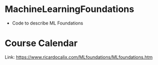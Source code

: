 # MachineLearningFoundations

* Code to describe ML Foundations

# Course Calendar

Link: https://www.ricardocalix.com/MLfoundations/MLfoundations.htm

